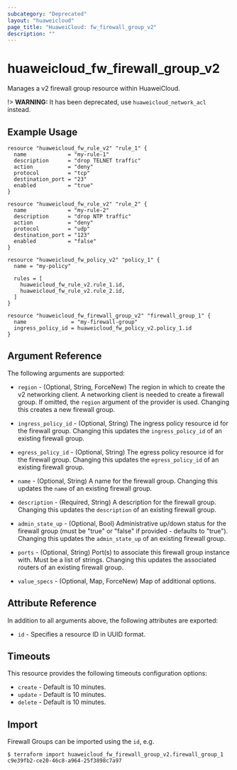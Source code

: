 ```yaml
---
subcategory: "Deprecated"
layout: "huaweicloud"
page_title: "HuaweiCloud: fw_firewall_group_v2"
description: ""
---
```


# huaweicloud\_fw\_firewall\_group\_v2

Manages a v2 firewall group resource within HuaweiCloud.

!> **WARNING:** It has been deprecated, use `huaweicloud_network_acl` instead.

## Example Usage

```hcl
resource "huaweicloud_fw_rule_v2" "rule_1" {
  name             = "my-rule-1"
  description      = "drop TELNET traffic"
  action           = "deny"
  protocol         = "tcp"
  destination_port = "23"
  enabled          = "true"
}

resource "huaweicloud_fw_rule_v2" "rule_2" {
  name             = "my-rule-2"
  description      = "drop NTP traffic"
  action           = "deny"
  protocol         = "udp"
  destination_port = "123"
  enabled          = "false"
}

resource "huaweicloud_fw_policy_v2" "policy_1" {
  name = "my-policy"

  rules = [
    huaweicloud_fw_rule_v2.rule_1.id,
    huaweicloud_fw_rule_v2.rule_2.id,
  ]
}

resource "huaweicloud_fw_firewall_group_v2" "firewall_group_1" {
  name              = "my-firewall-group"
  ingress_policy_id = huaweicloud_fw_policy_v2.policy_1.id
}
```

## Argument Reference

The following arguments are supported:

* `region` - (Optional, String, ForceNew) The region in which to create the v2 networking client. A networking client is
  needed to create a firewall group. If omitted, the
  `region` argument of the provider is used. Changing this creates a new firewall group.

* `ingress_policy_id` - (Optional, String) The ingress policy resource id for the firewall group. Changing this updates
  the `ingress_policy_id` of an existing firewall group.

* `egress_policy_id` - (Optional, String) The egress policy resource id for the firewall group. Changing this updates
  the `egress_policy_id` of an existing firewall group.

* `name` - (Optional, String) A name for the firewall group. Changing this updates the `name` of an existing firewall
  group.

* `description` - (Required, String) A description for the firewall group. Changing this updates the `description` of an
  existing firewall group.

* `admin_state_up` - (Optional, Bool) Administrative up/down status for the firewall group
  (must be "true" or "false" if provided - defaults to "true"). Changing this updates the `admin_state_up` of an
  existing firewall group.

* `ports` - (Optional, String) Port(s) to associate this firewall group instance with. Must be a list of strings.
  Changing this updates the associated routers of an existing firewall group.

* `value_specs` - (Optional, Map, ForceNew) Map of additional options.

## Attribute Reference

In addition to all arguments above, the following attributes are exported:

* `id` - Specifies a resource ID in UUID format.

## Timeouts

This resource provides the following timeouts configuration options:

* `create` - Default is 10 minutes.
* `update` - Default is 10 minutes.
* `delete` - Default is 10 minutes.

## Import

Firewall Groups can be imported using the `id`, e.g.

```
$ terraform import huaweicloud_fw_firewall_group_v2.firewall_group_1 c9e39fb2-ce20-46c8-a964-25f3898c7a97
```
